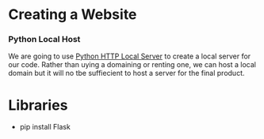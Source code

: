 # Creating a Website

### Python Local Host
We are going to use [Python HTTP Local Server](https://www.askpython.com/python-modules/python-httpserver) to create a local server for our code. Rather than uying a domaining or renting one, we can host a local domain but it will no tbe suffiecient to host a server for the final product. 


# Libraries
- pip install Flask
